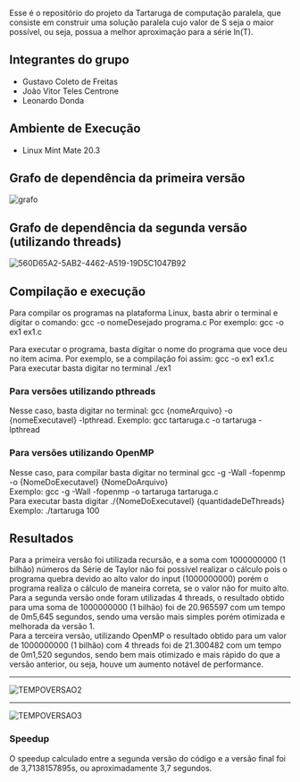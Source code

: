 
Esse é o repositório do projeto da Tartaruga de computação paralela, que consiste em 
construir uma solução paralela cujo valor de S seja o maior possível, ou seja,
possua a melhor aproximação para a série ln(T).

## Integrantes do grupo

- Gustavo Coleto de Freitas
- João Vitor Teles Centrone
- Leonardo Donda

## Ambiente de Execução
- Linux Mint Mate 20.3

## Grafo de dependência da primeira versão


![grafo](https://user-images.githubusercontent.com/62111019/167527932-3af0195c-c2eb-42e8-8023-0ac1aff2db9d.PNG)

## Grafo de dependência da segunda versão (utilizando threads)

![560D65A2-5AB2-4462-A519-19D5C1047B92](https://user-images.githubusercontent.com/71039126/167527163-62e8630e-7d17-4d94-bd6a-b5f92c5b876f.png)

## Compilação e execução

Para compilar os programas na plataforma Linux, basta abrir o terminal e digitar o comando: gcc -o nomeDesejado programa.c Por exemplo: gcc -o ex1 ex1.c

Para executar o programa, basta digitar o nome do programa que voce deu no item acima. Por exemplo, se a compilação foi assim: gcc -o ex1 ex1.c Para executar basta digitar no terminal ./ex1

### Para versões utilizando pthreads
Nesse caso, basta digitar no terminal: gcc {nomeArquivo} -o {nomeExecutavel} -lpthread.
Exemplo: gcc tartaruga.c -o tartaruga -lpthread

### Para versões utilizando OpenMP
Nesse caso, para compilar basta digitar no terminal gcc -g -Wall -fopenmp -o {NomeDoExecutavel} {NomeDoArquivo}<br/>
Exemplo: gcc -g -Wall -fopenmp -o tartaruga tartaruga.c<br/>
Para executar basta digitar ./{NomeDoExecutavel} {quantidadeDeThreads}<br/>
Exemplo: ./tartaruga 100

## Resultados

Para a primeira versão foi utilizada recursão, e a soma com 1000000000 (1 bilhão) números da Série de Taylor não foi possível realizar o cálculo pois o programa quebra devido ao alto valor do input (1000000000) porém o programa realiza o cálculo de maneira correta, se o valor não for muito alto.<br/>
Para a segunda versão onde foram utilizadas 4 threads, o resultado obtido para uma soma de 1000000000 (1 bilhão) foi de 20.965597 com um tempo de 0m5,645 segundos, sendo uma versão mais simples porém otimizada e melhorada da versão 1.</br>
Para a terceira versão, utilizando OpenMP o resultado obtido para um valor de 1000000000 (1 bilhão) com 4 threads foi de 21.300482 com um tempo de 0m1,520 segundos, sendo bem mais otimizado e mais rápido do que a versão anterior, ou seja, houve um aumento notável de performance.<br/>

---

![TEMPOVERSAO2](https://user-images.githubusercontent.com/62111019/171066359-a4561f83-b98f-4ec3-9272-2d3ce052d444.png)

---

![TEMPOVERSAO3](https://user-images.githubusercontent.com/62111019/171066473-fd6121e8-76a9-4c6b-9bf7-14404f78eb09.png)


### Speedup
O speedup calculado entre a segunda versão do código e a versão final foi de 3,7138157895s, ou aproximadamente 3,7 segundos.
